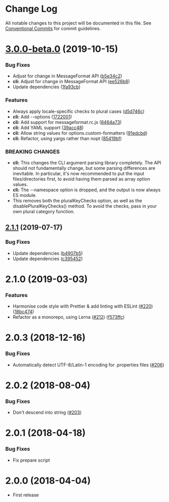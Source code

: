 # Change Log

All notable changes to this project will be documented in this file.
See [Conventional Commits](https://conventionalcommits.org) for commit guidelines.

# [3.0.0-beta.0](https://github.com/messageformat/messageformat/compare/messageformat-cli@2.1.1...messageformat-cli@3.0.0-beta.0) (2019-10-15)


### Bug Fixes

* Adjust for change in MessageFormat API ([b5e34c2](https://github.com/messageformat/messageformat/commit/b5e34c2f5148f4f73c3d9506c5dc769facb5a2e1))
* **cli:** Adjust for change in MessageFormat API ([ee526b8](https://github.com/messageformat/messageformat/commit/ee526b897ce99e5354408a05910d651bff34828e))
* Update dependencies ([1fa93cb](https://github.com/messageformat/messageformat/commit/1fa93cb1fa48bbc05256171e8a27f7b934f4abb2))


### Features

* Always apply locale-specific checks to plural cases ([d5d746c](https://github.com/messageformat/messageformat/commit/d5d746c873504e5146d37be72bd1214b6d52c48f))
* **cli:** Add --options ([1722001](https://github.com/messageformat/messageformat/commit/172200118de75ef985da40d8a5b2976636b3db0f))
* **cli:** Add support for messageformat.rc.js ([8464a73](https://github.com/messageformat/messageformat/commit/8464a737eab2c2d0b6f0779e4fe63f753ba196ab))
* **cli:** Add YAML support ([39acc48](https://github.com/messageformat/messageformat/commit/39acc4860c6fa07cd2c303e91c3b738f21398a68))
* **cli:** Allow string values for options.custom-formatters ([91edcbd](https://github.com/messageformat/messageformat/commit/91edcbd05b1fcc9f20516fe38e9efc11a1405783))
* **cli:** Refactor, using yargs rather than nopt ([85419bf](https://github.com/messageformat/messageformat/commit/85419bfd41185ae05081775387102a4d33b18308))


### BREAKING CHANGES

* **cli:** This changes the CLI argument parsing library
completely. The API should not fundamentally change, but some parsing
differences are inevitable. In particular, it's now recommended to put
the input files/directories first, to avoid having them parsed as array
option values.
* **cli:** The --namespace option is dropped, and the output is
now always ES module.
* This removes both the pluralKeyChecks option, as well
as the disablePluralKeyChecks() method. To avoid the checks, pass in your
own plural category function.





## [2.1.1](https://github.com/messageformat/messageformat/compare/messageformat-cli@2.1.0...messageformat-cli@2.1.1) (2019-07-17)


### Bug Fixes

* Update dependencies ([b4907b5](https://github.com/messageformat/messageformat/commit/b4907b5))
* Update dependencies ([c395452](https://github.com/messageformat/messageformat/commit/c395452))





# 2.1.0 (2019-03-03)


### Features

* Harmonise code style with Prettier & add linting with ESLint ([#220](https://github.com/messageformat/messageformat/issues/220)) ([18bc474](https://github.com/messageformat/messageformat/commit/18bc474))
* Refactor as a monorepo, using Lerna ([#212](https://github.com/messageformat/messageformat/issues/212)) ([f573ffc](https://github.com/messageformat/messageformat/commit/f573ffc))


# 2.0.3 (2018-12-16)


### Bug Fixes

* Automatically detect UTF-8/Latin-1 encoding for .properties files ([#206](https://github.com/messageformat/messageformat/issues/206))


# 2.0.2 (2018-08-04)


### Bug Fixes

* Don't descend into string ([#203](https://github.com/messageformat/messageformat/issues/203))


# 2.0.1 (2018-04-18)


### Bug Fixes

* Fix prepare script


# 2.0.0 (2018-04-04)


* First release
